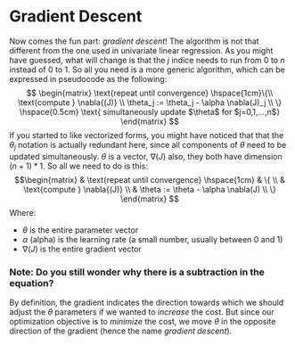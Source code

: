 # Gradient Descent
Now comes the fun part: _gradient descent_! The algorithm is not that different from the one used in univariate linear regression. As you might have guessed, what will change is that the $j$ indice needs to run from $0$ to $n$ instead of $0$ to $1$. So all you need is a more generic algorithm, which can be expressed in pseudocode as the following:
$$
\begin{matrix}
\text{repeat until convergence} \hspace{1cm}\{\\
    \text{compute } \nabla{(J)}  \\
	\theta_j := \theta_j - \alpha \nabla(J)_j  \\ 
	\} \hspace{0.5cm} \text{ simultaneously update $\theta$ for $j=0,1,...,n$}
\end{matrix}
$$
If you started to like vectorized forms, you might have noticed that that the $\theta_j$ notation is actually redundant here, since all components of $\theta$ need to be updated simultaneously. $\theta$ is a vector, $\nabla{(J)}$ also, they both have dimension $(n+1) * 1$. So all we need to do is this:  
$$\begin{matrix}
    &   \text{repeat until convergence} \hspace{1cm} &  \{  \\
    &   \text{compute } \nabla{(J)}  \\
    &	\theta := \theta - \alpha \nabla(J)                 \\ 
\} 
\end{matrix}
$$
Where:
- $\theta$ is the entire parameter vector
- $\alpha$ (alpha) is the learning rate (a small number, usually between 0 and 1)
- $\nabla{(J)}$ is the entire gradient vector

### Note: Do you still wonder why there is a subtraction in the equation?  
By definition, the gradient indicates the direction towards which we should adjust the $\theta$ parameters if we wanted to *increase* the cost. But since our optimization objective is to *minimize* the cost, we move $\theta$ in the opposite direction of the gradient (hence the name *gradient descent*).
